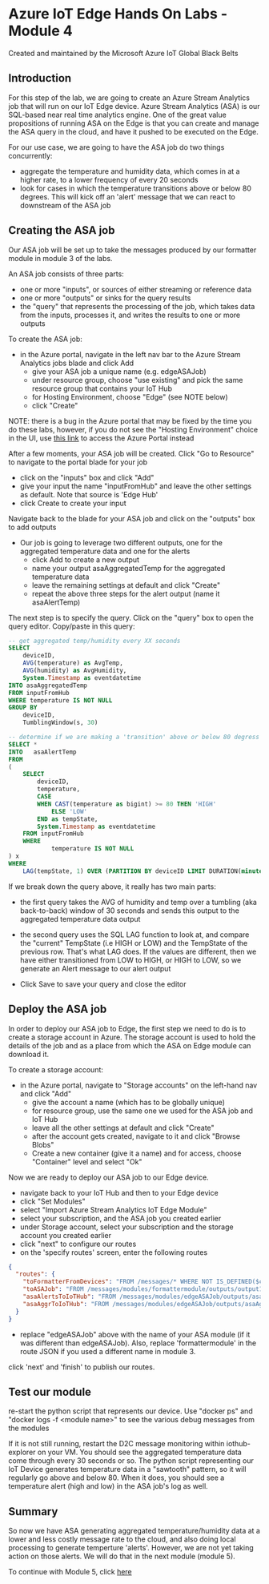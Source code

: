 # Azure IoT Edge Hands On Labs - Module 4

Created and maintained by the Microsoft Azure IoT Global Black Belts

## Introduction

For this step of the lab, we are going to create an Azure Stream Analytics job that will run on our IoT Edge device.  Azure Stream Analytics (ASA) is our SQL-based near real time analytics engine. One of the great value propositions of running ASA on the Edge is that you can create and manage the ASA query in the cloud, and have it pushed to be executed on the Edge.

For our use case, we are going to have the ASA job do two things concurrently:

* aggregate the temperature and humidity data, which comes in at a higher rate, to a lower frequency of every 20 seconds
* look for cases in which the temperature transitions above or below 80 degrees.  This will kick off an 'alert' message that we can react to downstream of the ASA job

## Creating the ASA job

Our ASA job will be set up to take the messages produced by our formatter module in module 3 of the labs.

An ASA job consists of three parts:

* one or more "inputs", or sources of either streaming or reference data
* one or more "outputs" or sinks for the query results
* the "query" that represents the processing of the job, which takes data from the inputs, processes it, and writes the results to one or more outputs

To create the ASA job:

* in the Azure portal, navigate in the left nav bar to the Azure Stream Analytics jobs blade and click Add
    * give your ASA job a unique name (e.g. edgeASAJob)
    * under resource group, choose "use existing" and pick the same resource group that contains your IoT Hub
    * for Hosting Environment, choose "Edge"   (see NOTE below)
    * click "Create"

NOTE:   there is a bug in the Azure portal that may be fixed by the time you do these labs, however, if you do not see the "Hosting Environment" choice in the UI, use [this link](https://portal.azure.com/?Microsoft_Azure_StreamAnalytics_onedge=true) to access the Azure Portal instead

After a few moments, your ASA job will be created.  Click "Go to Resource" to navigate to the portal blade for your job

* click on the "inputs" box and click "Add"
* give your input the name "inputFromHub" and leave the other settings as default.  Note that source is 'Edge Hub'
* click Create to create your input

Navigate back to the blade for your ASA job and click on the "outputs" box to add outputs

* Our job is going to leverage two different outputs, one for the aggregated temperature data and one for the alerts
    * click Add to create a new output
    * name your output asaAggregatedTemp for the aggregated temperature data
    * leave the remaining settings at default and click "Create"
    * repeat the above three steps for the alert output (name it asaAlertTemp)

The next step is to specify the query.  Click on the "query" box to open the query editor.  Copy/paste in this query:

```SQL
-- get aggregated temp/humidity every XX seconds
SELECT
    deviceID,
    AVG(temperature) as AvgTemp,
    AVG(humidity) as AvgHumidity,
    System.Timestamp as eventdatetime
INTO asaAggregatedTemp
FROM inputFromHub
WHERE temperature IS NOT NULL
GROUP BY
    deviceID,
    TumblingWindow(s, 30)

-- determine if we are making a 'transition' above or below 80 degress
SELECT *
INTO   asaAlertTemp
FROM
(
    SELECT
        deviceID,
        temperature,
        CASE
        WHEN CAST(temperature as bigint) >= 80 THEN 'HIGH'
            ELSE 'LOW'
        END as tempState,
        System.Timestamp as eventdatetime
    FROM inputFromHub
    WHERE 
            temperature IS NOT NULL
) x
WHERE
    LAG(tempState, 1) OVER (PARTITION BY deviceID LIMIT DURATION(minute, 10)) <> tempState

```

If we break down the query above, it really has two main parts:

* the first query takes the AVG of humidity and temp over a tumbling (aka back-to-back) window of 30 seconds and sends this output to the aggregated temperature data output
* the second query uses the SQL LAG function to look at, and compare the "current" TempState (i.e HIGH or LOW) and the TempState of the previous row.  That's what LAG does.  If the values are different, then we have either transitioned from LOW to HIGH, or HIGH to LOW, so we generate an Alert message to our alert output

* Click Save to save your query and close the editor

## Deploy the ASA job

In order to deploy our ASA job to Edge, the first step we need to do is to create a storage account in Azure.  The storage account is used to hold the details of the job and as a place from which the ASA on Edge module can download it.

To create a storage account:

* in the Azure portal, navigate to "Storage accounts" on the left-hand nav and click "Add"
    * give the account a name (which has to be globally unique)
    * for resource group, use the same one we used for the ASA job and IoT Hub
    * leave all the other settings at default and click "Create"
    * after the account gets created, navigate to it and click "Browse Blobs"
    * Create a new container (give it a name) and for access, choose "Container" level and select "Ok"


Now we are ready to deploy our ASA job to our Edge device.

* navigate back to your IoT Hub and then to your Edge device
* click "Set Modules"
* select "Import Azure Stream Analytics IoT Edge Module"
* select your subscription, and the ASA job you created earlier
* under Storage account, select your subscription and the storage account you created earlier
* click "next" to configure our routes
* on the 'specify routes' screen, enter the following routes

```json
{
  "routes": {
    "toFormatterFromDevices": "FROM /messages/* WHERE NOT IS_DEFINED($connectionModuleId) INTO BrokeredEndpoint(\"/modules/formattermodule/inputs/input1\")",
    "toASAJob": "FROM /messages/modules/formattermodule/outputs/output1 INTO BrokeredEndpoint(\"/modules/edgeASAJob/inputs/inputFromHub\")",
    "asaAlertsToIoTHub": "FROM /messages/modules/edgeASAJob/outputs/asaAlertTemp INTO $upstream",
    "asaAggrToIoTHub": "FROM /messages/modules/edgeASAJob/outputs/asaAggregatedTemp INTO $upstream"
  }
}
```

* replace "edgeASAJob" above with the name of your ASA module (if it was different than edgeASAJob).  Also, replace 'formattermodule' in the route JSON if you used a different name in module 3.

click 'next' and 'finish' to publish our routes.

## Test our module

re-start the python script that represents our device.  Use "docker ps" and "docker logs -f \<module name>" to see the various debug messages from the modules

If it is not still running, restart the D2C message monitoring within iothub-explorer on your VM.  You should see the aggregated temperature data come through every 30 seconds or so.  The python script representing our IoT Device generates temperature data in a "sawtooth" pattern, so it will regularly go above and below 80.  When it does, you should see a temperature alert (high and low) in the ASA job's log as well.

## Summary

So now we have ASA generating aggregated temperature/humidity data at a lower and less costly message rate to the cloud, and also doing local processing to generate temperture 'alerts'.  However, we are not yet taking action on those alerts.  We will do that in the next module (module 5).

To continue with Module 5, click [here](/module5)